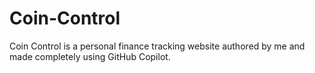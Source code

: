 # Coin-Control
Coin Control is a personal finance tracking website authored by me and made completely using GitHub Copilot.
